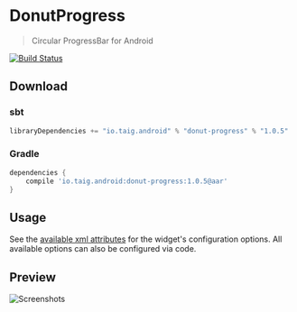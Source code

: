 # DonutProgress

> Circular ProgressBar for Android

[![Build Status](https://travis-ci.org/Taig/DonutProgress.svg?branch=master)](https://travis-ci.org/Taig/DonutProgress)

## Download

### sbt

````scala
libraryDependencies += "io.taig.android" % "donut-progress" % "1.0.5"
````

### Gradle

````groovy
dependencies {
    compile 'io.taig.android:donut-progress:1.0.5@aar'
}
````

## Usage

See the [available xml attributes](https://github.com/taig/donutprogress/blob/master/src/main/res/values/attrs.xml) for the widget's configuration options. All available options can also be configured via code.

## Preview

![Screenshots](http://taig.io/DonutProgress/screenshot.png)